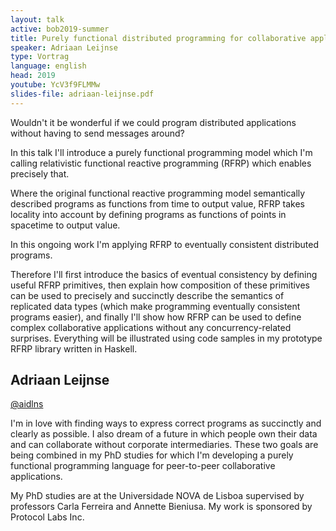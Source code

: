 ```yaml
---
layout: talk
active: bob2019-summer
title: Purely functional distributed programming for collaborative applications
speaker: Adriaan Leijnse
type: Vortrag
language: english
head: 2019
youtube: YcV3f9FLMMw
slides-file: adriaan-leijnse.pdf
---
```


Wouldn't it be wonderful if we could program distributed applications
without having to send messages around?

In this talk I'll introduce a purely functional programming model
which I'm calling relativistic functional reactive programming (RFRP)
which enables precisely that.

Where the original functional reactive programming model semantically
described programs as functions from time to output value, RFRP takes
locality into account by defining programs as functions of points in
spacetime to output value.

In this ongoing work I'm applying RFRP to eventually consistent distributed programs.

Therefore I'll first introduce the basics of eventual consistency by
defining useful RFRP primitives, then explain how composition of these
primitives can be used to precisely and succinctly describe the
semantics of replicated data types (which make programming eventually
consistent programs easier), and finally I'll show how RFRP can be
used to define complex collaborative applications without any
concurrency-related surprises.  Everything will be illustrated using
code samples in my prototype RFRP library written in Haskell.

## Adriaan Leijnse

[@aidlns](http://twitter.com/aidylns)


I'm in love with finding ways to express correct programs as
succinctly and clearly as possible. I also dream of a future in which
people own their data and can collaborate without corporate
intermediaries. These two goals are being combined in my PhD studies
for which I'm developing a purely functional programming language for
peer-to-peer collaborative applications.

My PhD studies are at the Universidade NOVA de Lisboa supervised by
professors Carla Ferreira and Annette Bieniusa. My work is sponsored
by Protocol Labs Inc.
